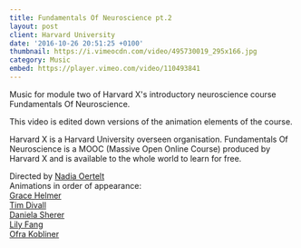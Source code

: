 ```yaml
---
title: Fundamentals Of Neuroscience pt.2
layout: post
client: Harvard University
date: '2016-10-26 20:51:25 +0100'
thumbnail: https://i.vimeocdn.com/video/495730019_295x166.jpg
category: Music
embed: https://player.vimeo.com/video/110493841
---
```


Music for module two of Harvard X's introductory neuroscience course Fundamentals Of Neuroscience.

This video is edited down versions of the animation elements of the course.

Harvard X is a Harvard University overseen organisation. Fundamentals Of Neuroscience is a MOOC (Massive Open Online Course) produced by Harvard X and is available to the whole world to learn for free.

Directed by [Nadia Oertelt](http://www.nadjaoertelt.com/)  
Animations in order of appearance:  
[Grace Helmer](gracehelmer.co.uk "Grace Helmer")  
[Tim Divall](timdivall.blogspot.co.uk "Tim Divall")  
[Daniela Sherer](danielasherer.com "Daniela Sherer")  
[Lily Fang](lilyfang.com "Lily Fang")  
[Ofra Kobliner](cargocollective.com/ofrakobliner "Ofra Kobliner")
